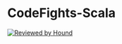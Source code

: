 # CodeFights-Scala
[![Reviewed by Hound](https://img.shields.io/badge/Reviewed_by-Hound-8E64B0.svg?style=plastic)](https://houndci.com)
